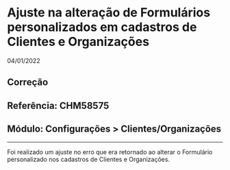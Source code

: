 # Ajuste na alteração de Formulários personalizados em cadastros de Clientes e Organizações
04/01/2022
## Correção
## Referência: CHM58575
## Módulo: Configurações > Clientes/Organizações
***

Foi realizado um ajuste no erro que era retornado ao alterar o Formulário personalizado nos cadastros de Clientes e Organizações.

